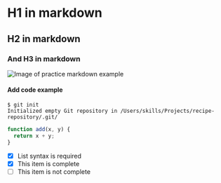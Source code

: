 # H1 in markdown
## H2 in markdown
### And H3 in markdown

![Image of practice markdown example](https://octodex.github.com/images/justicetocat.jpg)

#### Add code example

```
$ git init
Initialized empty Git repository in /Users/skills/Projects/recipe-repository/.git/
```

``` javascript
function add(x, y) {
  return x + y;
}
```

- [x] List syntax is required
- [x] This item is complete
- [ ] This item is not complete
